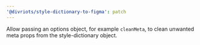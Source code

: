 ```yaml
---
'@divriots/style-dictionary-to-figma': patch
---
```


Allow passing an options object, for example `cleanMeta`, to clean unwanted meta props from the style-dictionary object.
